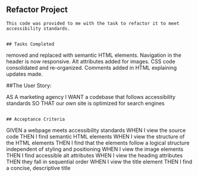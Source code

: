 ## Refactor Project
```
This code was provided to me with the task to refactor it to meet accessibility standards.  


## Tasks Completed
```
<divs> removed and replaced with semantic HTML elements.
Navigation in the header is now responsive.
Alt attributes added for images.
CSS code consolidated and re-organized.
Comments added in HTML explaining updates made.

##The User Story:

AS A marketing agency
I WANT a codebase that follows accessibility standards
SO THAT our own site is optimized for search engines
```

## Acceptance Criteria
```

GIVEN a webpage meets accessibility standards
WHEN I view the source code
THEN I find semantic HTML elements
WHEN I view the structure of the HTML elements
THEN I find that the elements follow a logical structure independent of styling and positioning
WHEN I view the image elements
THEN I find accessible alt attributes
WHEN I view the heading attributes
THEN they fall in sequential order
WHEN I view the title element
THEN I find a concise, descriptive title




